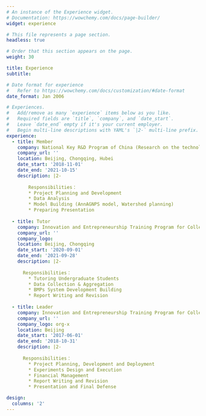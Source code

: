```yaml
---
# An instance of the Experience widget.
# Documentation: https://wowchemy.com/docs/page-builder/
widget: experience

# This file represents a page section.
headless: true

# Order that this section appears on the page.
weight: 30

title: Experience
subtitle:

# Date format for experience
#   Refer to https://wowchemy.com/docs/customization/#date-format
date_format: Jan 2006

# Experiences.
#   Add/remove as many `experience` items below as you like.
#   Required fields are `title`, `company`, and `date_start`.
#   Leave `date_end` empty if it's your current employer.
#   Begin multi-line descriptions with YAML's `|2-` multi-line prefix.
experience:
  - title: Member 
    company: National Key R&D Program of China (Research on the technology of Best Management Practices in Non-point Source Pollution in Three Gorges Reservoir Area (2017YFC0505303))
    company_url: ''
    location: Beijing, Chongqing, Hubei
    date_start: '2018-11-01'
    date_end: '2021-10-15'
    description: |2-
    
        Responsibilities：
        * Project Planning and Development
        * Data Analysis
        * Model Building (AnnAGNPS model, Watershed planning)
        * Preparing Presentation 
        
  - title: Tutor
    company: Innovation and Entrepreneurship Training Program for College Students (Application of Best Management Practices (BMPs) in a Typical Small Watershed in the Three Gorges Reservoir Area)
    company_url: ''
    company_logo:
    location: Beijing, Chongqing
    date_start: '2020-09-01'
    date_end: '2021-09-28'
    description: |2-
      
      Responsibilities：
        * Tutoring Undergraduate Students
        * Data Collection & Aggregation
        * BMPs System Development Building 
        * Report Writing and Revision
    
  - title: Leader
    company: Innovation and Entrepreneurship Training Program for College Students (Research On Erosion Dynamics of Overland Flow Under Different Vegetation Spatial Patterns)
    company_url: ''
    company_logo: org-x
    location: Beijing 
    date_start: '2017-06-01'
    date_end: '2018-10-31'
    description: |2-
      
      Responsibilities：
        * Project Planning, Development and Deployment 
        * Experiments Design and Execution
        * Financial Management
        * Report Writing and Revision
        * Presentation and Final Defense

design:
  columns: '2'
---
```

